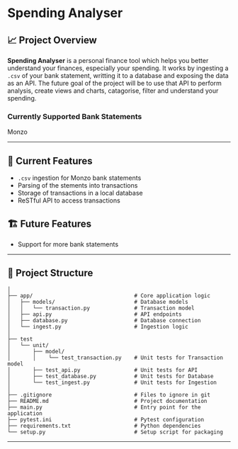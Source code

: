 # Spending Analyser

## :chart_with_upwards_trend: Project Overview
**Spending Analyser** is a personal finance tool which helps you better understand your finances, especially your spending. It works by ingesting a `.csv` of your bank statement, writting it to a database and exposing the data as an API. The future goal of the project will be to use that API to perform analysis, create views and charts, catagorise, filter and understand your spending.

### Currently Supported Bank Statements
Monzo

---

## :wrench: Current Features
- `.csv` ingestion for Monzo bank statements
- Parsing of the stements into transactions
- Storage of transactions in a local database
- ReSTful API to access transactions

## :building_construction: Future Features
- Support for more bank statements

---

## :open_file_folder: Project Structure
```plaintext
│
├── app/                                # Core application logic
│   ├── models/                         # Database models
│   │   └── transaction.py              # Transaction model
│   ├── api.py                          # API endpoints
│   ├── database.py                     # Database connection
│   └── ingest.py                       # Ingestion logic
│
├── test
│   └── unit/
│       ├── model/
│       │    └── test_transaction.py    # Unit tests for Transaction model
│       ├── test_api.py                 # Unit tests for API
│       ├── test_database.py            # Unit tests for Database
│       └── test_ingest.py              # Unit tests for Ingestion
│
├── .gitignore                          # Files to ignore in git
├── README.md                           # Project documentation
├── main.py                             # Entry point for the application
├── pytest.ini                          # Pytest configuration
├── requirements.txt                    # Python dependencies
└── setup.py                            # Setup script for packaging

```

---

